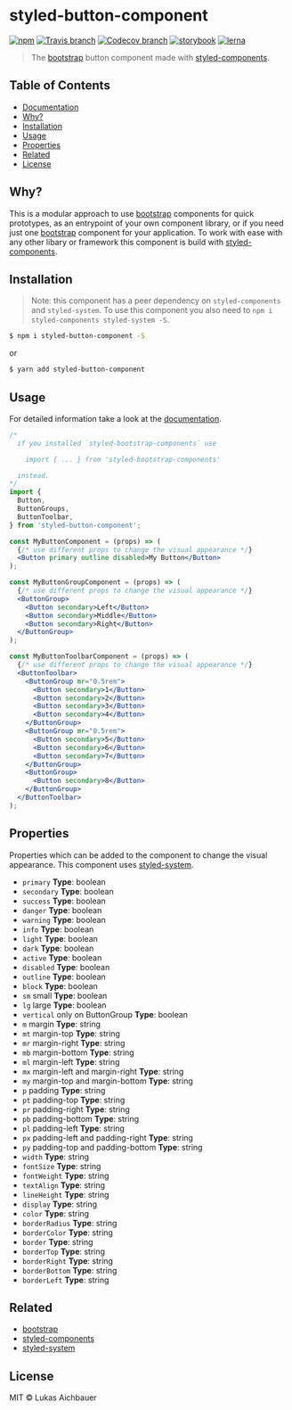 # styled-button-component

[![npm](https://img.shields.io/npm/v/styled-button-component.svg?style=flat-square)](https://www.npmjs.com/package/styled-button-component)
[![Travis branch](https://img.shields.io/travis/aichbauer/styled-bootstrap-components/master.svg?style=flat-square)](https://travis-ci.org/aichbauer/styled-bootstrap-components)
[![Codecov branch](https://img.shields.io/codecov/c/github/aichbauer/styled-bootstrap-components/master.svg?style=flat-square)](https://codecov.io/gh/aichbauer/styled-bootstrap-components)
[![storybook](https://img.shields.io/badge/docs%20with-storybook-f1618c.svg?style=flat-square)](https://aichbauer.github.io/styled-bootstrap-components)
[![lerna](https://img.shields.io/badge/maintained%20with-lerna-cc00ff.svg?style=flat-square)](https://lernajs.io/)

> The [bootstrap](https://getbootstrap.com) button component made with [styled-components](https://styled-components.com).

## Table of Contents

- [Documentation](https://aichbauer.github.io/styled-bootstrap-components)
- [Why?](#why)
- [Installation](#installation)
- [Usage](#usage)
- [Properties](#properties)
- [Related](#related)
- [License](#license)

## Why?

This is a modular approach to use [bootstrap](https://getbootstrap.com) components for quick prototypes, as an entrypoint of your own component library, or if you need just one [bootstrap](https://getbootstrap.com) component for your application. To work with ease with any other libary or framework this component is build with [styled-components](https://styled-components.com).

## Installation

> Note: this component has a peer dependency on `styled-components` and `styled-system`. To use this component you also need to `npm i styled-components styled-system -S`.

```sh
$ npm i styled-button-component -S
```

or

```sh
$ yarn add styled-button-component
```

## Usage

For detailed information take a look at the [documentation](https://aichbauer.github.io/styled-bootstrap-components).

```jsx
/*
  if you installed `styled-bootstrap-components` use

    import { ... } from 'styled-bootstrap-components'

  instead.
*/
import {
  Button,
  ButtonGroups,
  ButtonToolbar,
} from 'styled-button-component';

const MyButtonComponent = (props) => (
  {/* use different props to change the visual appearance */}
  <Button primary outline disabled>My Button</Button>
);

const MyButtonGroupComponent = (props) => (
  {/* use different props to change the visual appearance */}
  <ButtonGroup>
    <Button secondary>Left</Button>
    <Button secondary>Middle</Button>
    <Button secondary>Right</Button>
  </ButtonGroup>
);

const MyButtonToolbarComponent = (props) => (
  {/* use different props to change the visual appearance */}
  <ButtonToolbar>
    <ButtonGroup mr="0.5rem">
      <Button secondary>1</Button>
      <Button secondary>2</Button>
      <Button secondary>3</Button>
      <Button secondary>4</Button>
    </ButtonGroup>
    <ButtonGroup mr="0.5rem">
      <Button secondary>5</Button>
      <Button secondary>6</Button>
      <Button secondary>7</Button>
    </ButtonGroup>
    <ButtonGroup>
      <Button secondary>8</Button>
    </ButtonGroup>
  </ButtonToolbar>
);
```

## Properties

Properties which can be added to the component to change the visual appearance. This component uses [styled-system](http://jxnblk.com/styled-system/).

- `primary` **Type**: boolean
- `secondary` **Type**: boolean
- `success` **Type**: boolean
- `danger` **Type**: boolean
- `warning` **Type**: boolean
- `info` **Type**: boolean
- `light` **Type**: boolean
- `dark` **Type**: boolean
- `active` **Type**: boolean
- `disabled` **Type**: boolean
- `outline` **Type**: boolean
- `block` **Type**: boolean
- `sm` small **Type**: boolean
- `lg` large **Type**: boolean
- `vertical` only on ButtonGroup **Type**: boolean
- `m` margin **Type**: string
- `mt` margin-top **Type**: string
- `mr` margin-right **Type**: string
- `mb` margin-bottom **Type**: string
- `ml` margin-left **Type**: string
- `mx` margin-left and margin-right **Type**: string
- `my` margin-top and margin-bottom **Type**: string
- `p` padding **Type**: string
- `pt` padding-top **Type**: string
- `pr` padding-right **Type**: string
- `pb` padding-bottom **Type**: string
- `pl` padding-left **Type**: string
- `px` padding-left and padding-right **Type**: string
- `py` padding-top and padding-bottom **Type**: string
- `width` **Type**: string
- `fontSize` **Type**: string
- `fontWeight` **Type**: string
- `textAlign` **Type**: string
- `lineHeight` **Type**: string
- `display` **Type**: string
- `color` **Type**: string
- `borderRadius` **Type**: string
- `borderColor` **Type**: string
- `border` **Type**: string
- `borderTop` **Type**: string
- `borderRight` **Type**: string
- `borderBottom` **Type**: string
- `borderLeft` **Type**: string

## Related

- [bootstrap](https://getbootstrap.com)
- [styled-components](https://styled-components.com)
- [styled-system](http://jxnblk.com/styled-system/)

## License

MIT © Lukas Aichbauer
